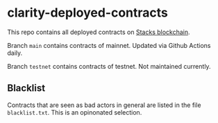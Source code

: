 # clarity-deployed-contracts
This repo contains all deployed contracts on [Stacks blockchain](https://stacks.org).

Branch `main` contains contracts of mainnet. Updated via Github Actions daily.

Branch `testnet` contains contracts of testnet. Not maintained currently.

## Blacklist
Contracts that are seen as bad actors in general are listed in the file `blacklist.txt`. This is an opinonated selection.
